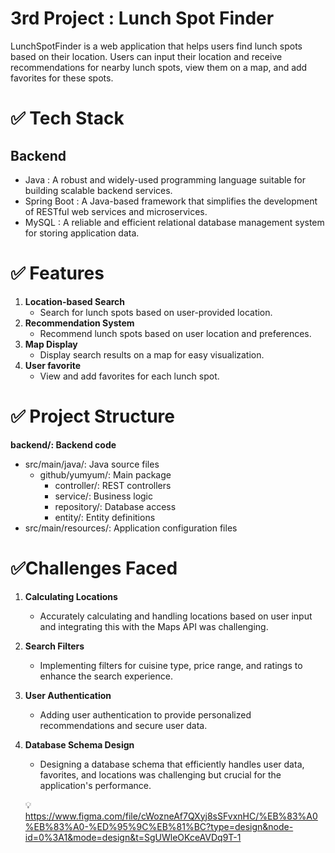 # 3rd Project : Lunch Spot Finder

LunchSpotFinder is a web application that helps users find lunch spots based on their location. Users can input their location and receive recommendations for nearby lunch spots, view them on a map, and add favorites for these spots.


# ✅ Tech Stack
## Backend

- Java : A robust and widely-used programming language suitable for building scalable backend services.
- Spring Boot : A Java-based framework that simplifies the development of RESTful web services and microservices.
- MySQL : A reliable and efficient relational database management system for storing application data.

# ✅ Features

1. **Location-based Search**
   - Search for lunch spots based on user-provided location.
2. **Recommendation System**
   - Recommend lunch spots based on user location and preferences.
3. **Map Display**
   - Display search results on a map for easy visualization.
4. **User favorite**
   - View and add favorites for each lunch spot.

# ✅ Project Structure

**backend/: Backend code**

- src/main/java/: Java source files
    - github/yumyum/: Main package
        - controller/: REST controllers
        - service/: Business logic
        - repository/: Database access
        - entity/: Entity definitions
- src/main/resources/: Application configuration files

# ✅Challenges Faced

1. **Calculating Locations**
   - Accurately calculating and handling locations based on user input and integrating this with the Maps API was challenging.
2. **Search Filters**
   - Implementing filters for cuisine type, price range, and ratings to enhance the search experience.
3. **User Authentication**
   - Adding user authentication to provide personalized recommendations and secure user data.
4. **Database Schema Design**
   - Designing a database schema that efficiently handles user data, favorites, and locations was challenging but crucial for the application's performance.

    💡 https://www.figma.com/file/cWozneAf7QXyj8sSFvxnHC/%EB%83%A0%EB%83%A0-%ED%95%9C%EB%81%BC?type=design&node-id=0%3A1&mode=design&t=SgUWleOKceAVDq9T-1
    
   
